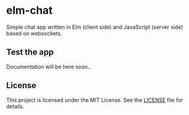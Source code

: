 # elm-chat

Simple chat app written in Elm (client side) and JavaScript (server side) based on websockets.


## Test the app

 Documentation will be here soon..


## License

This project is licensed under the MIT License. See the [LICENSE](LICENSE) file for details.
